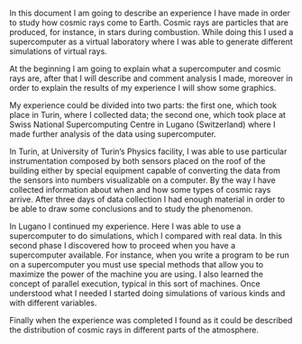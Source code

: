 In this document I am going to describe an experience I have made in
order to study how cosmic rays come to Earth. Cosmic rays are particles
that are produced, for instance, in stars during combustion. While doing
this I used a supercomputer as a virtual laboratory where I was able to
generate different simulations of virtual rays.

At the beginning I am going to explain what a supercomputer and cosmic
rays are, after that I will describe and comment analysis I made,
moreover in order to explain the results of my experience I will show
some graphics.

My experience could be divided into two parts: the first one, which took
place in Turin, where I collected data; the second one, which took place
at Swiss National Supercomputing Centre in Lugano (Switzerland) where I
made further analysis of the data using supercomputer.

In Turin, at University of Turin’s Physics facility, I was able to use
particular instrumentation composed by both sensors placed on the roof
of the building either by special equipment capable of converting the
data from the sensors into numbers visualizable on a computer. By the
way I have collected information about when and how some types of cosmic
rays arrive. After three days of data collection I had enough material
in order to be able to draw some conclusions and to study the
phenomenon.

In Lugano I continued my experience. Here I was able to use a
supercomputer to do simulations, which I compared with real data. In
this second phase I discovered how to proceed when you have a
supercomputer available. For instance, when you write a program to be
run on a supercomputer you must use special methods that allow you to
maximize the power of the machine you are using. I also learned the
concept of parallel execution, typical in this sort of machines. Once
understood what I needed I started doing simulations of various kinds
and with different variables.

Finally when the experience was completed I found as it could be
described the distribution of cosmic rays in different parts of the
atmosphere.
